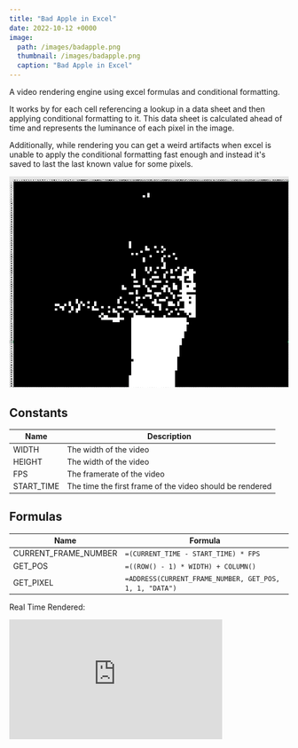 ```yaml
---
title: "Bad Apple in Excel"
date: 2022-10-12 +0000
image: 
  path: /images/badapple.png
  thumbnail: /images/badapple.png
  caption: "Bad Apple in Excel"
---
```


A video rendering engine using excel formulas and conditional formatting.

It works by for each cell referencing a lookup in a data sheet and then applying conditional formatting to it. This data sheet is calculated ahead of time and represents the luminance of each pixel in the image.

Additionally, while rendering you can get a weird artifacts when excel is unable to apply the conditional formatting fast enough and instead it's saved to last the last known value for some pixels.

![Weird Video Artifact](/images/badapple-artifact.png)

## Constants

| Name | Description |
| ---- | ------- |
| WIDTH | The width of the video |
| HEIGHT | The width of the video |
| FPS | The framerate of the video |
| START_TIME | The time the first frame of the video should be rendered |

## Formulas

| Name | Formula |
| ---- | ------- |
| CURRENT_FRAME_NUMBER | `=(CURRENT_TIME - START_TIME) * FPS` |
| GET_POS | `=((ROW() - 1) * WIDTH) + COLUMN()` |
| GET_PIXEL | `=ADDRESS(CURRENT_FRAME_NUMBER, GET_POS, 1, 1, "DATA")` |

Real Time Rendered:

<iframe
  width="384"
  height="216"
  src="https://www.youtube.com/embed/XAERR5sjKbs"
  frameborder="0"
  allowfullscreen
></iframe>
